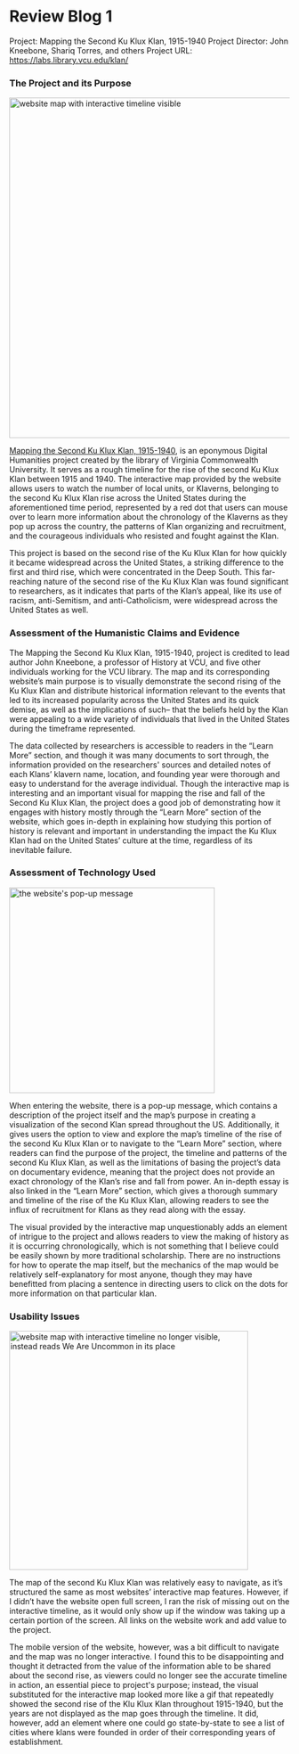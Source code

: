 # Review Blog 1

Project:
Mapping the Second Ku Klux Klan, 1915-1940
Project Director:
John Kneebone, Shariq Torres, and others
Project URL:
https://labs.library.vcu.edu/klan/ 

### The Project and its Purpose
<img width="611" alt="website map with interactive timeline visible" src="https://user-images.githubusercontent.com/112186152/191649770-c5248ecb-d415-4c5b-99b2-ed104cee7dfc.png">

[Mapping the Second Ku Klux Klan, 1915-1940](https://labs.library.vcu.edu/klan/), is an eponymous Digital Humanities project created by the library of Virginia Commonwealth University. It serves as a rough timeline for the rise of the second Ku Klux Klan between 1915 and 1940. The interactive map provided by the website allows users to watch the number of local units, or Klaverns, belonging to the second Ku Klux Klan rise across the United States during the aforementioned time period, represented by a red dot that users can mouse over to learn more information about the chronology of the Klaverns as they pop up across the country, the patterns of Klan organizing and recruitment, and the courageous individuals who resisted and fought against the Klan. 

This project is based on the second rise of the Ku Klux Klan for how quickly it became widespread across the United States, a striking difference to the first and third rise, which were concentrated in the Deep South. This far-reaching nature of the second rise of the Ku Klux Klan was found significant to researchers, as it indicates that parts of the Klan’s appeal, like its use of racism, anti-Semitism, and anti-Catholicism, were widespread across the United States as well. 

### Assessment of the Humanistic Claims and Evidence

The Mapping the Second Ku Klux Klan, 1915-1940, project is credited to lead author John Kneebone, a professor of History at VCU, and five other individuals working for the VCU library. The map and its corresponding website’s main purpose is to visually demonstrate the second rising of the Ku Klux Klan and distribute historical information relevant to the events that led to its increased popularity across the United States and its quick demise, as well as the implications of such– that the beliefs held by the Klan were appealing to a wide variety of individuals that lived in the United States during the timeframe represented. 

The data collected by researchers is accessible to readers in the “Learn More” section, and though it was many documents to sort through, the information provided on the researchers' sources and detailed notes of each Klans’ klavern name, location, and founding year were thorough and easy to understand for the average individual. Though the interactive map is interesting and an important visual for mapping the rise and fall of the Second Ku Klux Klan, the project does a good job of demonstrating how it engages with history mostly through the “Learn More” section of the website, which goes in-depth in explaining how studying this portion of history is relevant and important in understanding the impact the Ku Klux Klan had on the United States’ culture at the time, regardless of its inevitable failure. 

### Assessment of Technology Used 
<img width="369" alt="the website's pop-up message" src="https://user-images.githubusercontent.com/112186152/191648499-dedbaef8-9f73-4d44-a2d7-270d0320a072.png">

When entering the website, there is a pop-up message, which contains a description of the project itself and the map’s purpose in creating a visualization of the second Klan spread throughout the US. Additionally, it gives users the option to view and explore the map’s timeline of the rise of the second Ku Klux Klan or to navigate to the “Learn More” section, where readers can find the purpose of the project, the timeline and patterns of the second Ku Klux Klan, as well as the limitations of basing the project’s data on documentary evidence, meaning that the project does not provide an exact chronology of the Klan’s rise and fall from power. An in-depth essay is also linked in the “Learn More” section, which gives a thorough summary and timeline of the rise of the Ku Klux Klan, allowing readers to see the influx of recruitment for Klans as they read along with the essay. 

The visual provided by the interactive map unquestionably adds an element of intrigue to the project and allows readers to view the making of history as it is occurring chronologically, which is not something that I believe could be easily shown by more traditional scholarship. There are no instructions for how to operate the map itself, but the mechanics of the map would be relatively self-explanatory for most anyone, though they may have benefitted from placing a sentence in directing users to click on the dots for more information on that particular klan. 

### Usability Issues
<img width="429" alt="website map with interactive timeline no longer visible, instead reads We Are Uncommon in its place" src="https://user-images.githubusercontent.com/112186152/191650075-b2161bd7-798f-444d-bbd1-bc77e536113e.png">

The map of the second Ku Klux Klan was relatively easy to navigate, as it’s structured the same as most websites’ interactive map features. However, if I didn’t have the website open full screen, I ran the risk of missing out on the interactive timeline, as it would only show up if the window was taking up a certain portion of the screen. All links on the website work and add value to the project. 

The mobile version of the website, however, was a bit difficult to navigate and the map was no longer interactive. I found this to be disappointing and thought it detracted from the value of the information able to be shared about the second rise, as viewers could no longer see the accurate timeline in action, an essential piece to project's purpose; instead, the visual substituted for the interactive map looked more like a gif that repeatedly showed the second rise of the Klu Klux Klan throughout 1915-1940, but the years are not displayed as the map goes through the timeline. It did, however, add an element where one could go state-by-state to see a list of cities where klans were founded in order of their corresponding years of establishment.
